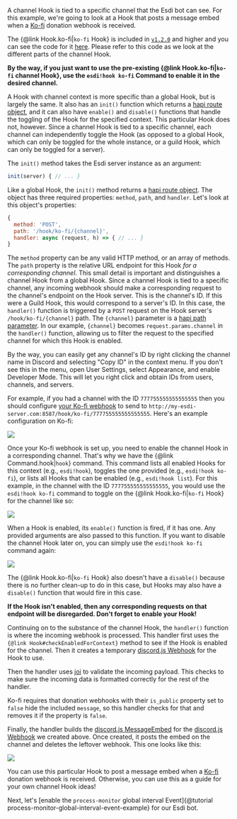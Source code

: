 A channel Hook is tied to a specific channel that the Esdi bot can see. For this example, we're going to look at a Hook that posts a message embed when a [Ko-fi](https://ko-fi.com/) donation webhook is received.

The {@link Hook.ko-fi|`ko-fi` Hook} is included in [`v1.2.0`](https://github.com/azigler/esdi/releases/tag/v1.2.0) and higher and you can see the code for it [here](hooks_ko-fi.js.html). Please refer to this code as we look at the different parts of the channel Hook.

**By the way, if you just want to use the pre-existing {@link Hook.ko-fi|`ko-fi` channel Hook}, use the `esdi!hook ko-fi` Command to enable it in the desired channel.**

A Hook with channel context is more specific than a global Hook, but is largely the same. It also has an `init()` function which returns a [hapi route object](https://hapi.dev/tutorials/routing/), and it can also have `enable()` and `disable()` functions that handle the toggling of the Hook for the specified context. This particular Hook does not, however. Since a channel Hook is tied to a specific channel, each channel can independently toggle the Hook (as opposed to a global Hook, which can only be toggled for the whole instance, or a guild Hook, which can only be toggled for a server).

The `init()` method takes the Esdi server instance as an argument:

```js
init(server) { // ... }
```

Like a global Hook, the `init()` method returns a [hapi route object](https://hapi.dev/tutorials/routing/). The object has three required properties: `method`, `path`, and `handler`. Let's look at this object's properties:

```js
{
  method: 'POST',
  path: '/hook/ko-fi/{channel}',
  handler: async (request, h) => { // ... }
}
```

The `method` property can be any valid HTTP method, or an array of methods. The `path` property is the relative URL endpoint for this Hook *for a corresponding channel*. This small detail is important and distinguishes a channel Hook from a global Hook. Since a channel Hook is tied to a specific channel, any incoming webhook should make a corresponding request to the channel's endpoint on the Hook server. This is the channel's ID. If this were a Guild Hook, this would correspond to a server's ID. In this case, the `handler()` function is triggered by a `POST` request on the Hook server's `/hook/ko-fi/{channel}` path. The `{channel}` parameter is a [hapi path parameter](https://hapi.dev/api/?v=20.0.3#path-parameters). In our example, `{channel}` becomes `request.params.channel` in the `handler()` function, allowing us to filter the request to the specified channel for which this Hook is enabled.

By the way, you can easily get any channel's ID by right clicking the channel name in Discord and selecting "Copy ID" in the context menu. If you don't see this in the menu, open User Settings, select Appearance, and enable Developer Mode. This will let you right click and obtain IDs from users, channels, and servers.

For example, if you had a channel with the ID `777755555555555555` then you should configure [your Ko-fi webhook](https://ko-fi.com/manage/webhooks) to send to `http://my-esdi-server.com:8587/hook/ko-fi/777755555555555555`. Here's an example configuration on Ko-fi:

![](https://user-images.githubusercontent.com/7295363/101292221-019aba80-37c3-11eb-956c-addb5c26f7ca.png)

Once your Ko-fi webhook is set up, you need to enable the channel Hook in a corresponding channel. That's why we have the {@link Command.hook|`hook`} command. This command lists all enabled Hooks for this context (e.g., `esdi!hook`), toggles the one provided (e.g., `esdi!hook ko-fi`), or lists all Hooks that can be enabled (e.g., `esdi!hook list`). For this example, in the channel with the ID `777755555555555555`, you would use the `esdi!hook ko-fi` command to toggle on the {@link Hook.ko-fi|`ko-fi` Hook} for the channel like so:

![](https://cdn.discordapp.com/attachments/777738026901045288/792539229703766076/ko-fi-enabled.png)

When a Hook is enabled, its `enable()` function is fired, if it has one. Any provided arguments are also passed to this function. If you want to disable the channel Hook later on, you can simply use the `esdi!hook ko-fi` command again: 

![](https://cdn.discordapp.com/attachments/777738026901045288/792539227485241344/ko-fi-disabled.png)

The {@link Hook.ko-fi|`ko-fi` Hook} also doesn't have a `disable()` because there is no further clean-up to do in this case, but Hooks may also have a `disable()` function that would fire in this case.

**If the Hook isn't enabled, then any corresponding requests on that endpoint will be disregarded. Don't forget to enable your Hook!**

Continuing on to the substance of the channel Hook, the `handler()` function is where the incoming webhook is processed. This handler first uses the `{@link Hook#checkEnabledForContext}` method to see if the Hook is enabled for the channel. Then it creates a temporary [discord.js Webhook](https://discord.js.org/#/docs/main/stable/class/Webhook) for the Hook to use.

Then the handler uses [joi](https://www.npmjs.com/package/joi) to validate the incoming payload. This checks to make sure the incoming data is formatted correctly for the rest of the handler.

Ko-fi requires that donation webhooks with their `is_public` property set to `false` hide the included `message`, so this handler checks for that and removes it if the property is `false`.

Finally, the handler builds the [discord.js MessageEmbed](https://discord.js.org/#/docs/main/stable/class/MessageEmbed) for the [discord.js Webhook](https://discord.js.org/#/docs/main/stable/class/Webhook) we created above. Once created, it posts the embed on the channel and deletes the leftover webhook. This one looks like this:

![](https://cdn.discordapp.com/attachments/777738026901045288/792539519462670346/ko-fi-embed.png)

You can use this particular Hook to post a message embed when a [Ko-fi](https://ko-fi.com/) donation webhook is received. Otherwise, you can use this as a guide for your own channel Hook ideas!

Next, let's [enable the `process-monitor` global interval Event]{@tutorial process-monitor-global-interval-event-example} for our Esdi bot.